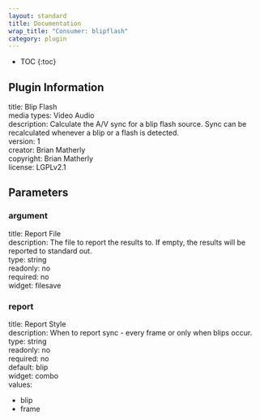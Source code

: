 ```yaml
---
layout: standard
title: Documentation
wrap_title: "Consumer: blipflash"
category: plugin
---
```

* TOC
{:toc}

## Plugin Information

title: Blip Flash  
media types:
Video  Audio  
description: Calculate the A/V sync for a blip flash source. Sync can be recalculated whenever a blip or a flash is detected.  
version: 1  
creator: Brian Matherly  
copyright: Brian Matherly  
license: LGPLv2.1  

## Parameters

### argument

title: Report File    
description:
The file to report the results to. If empty, the results will be reported to standard out.  
type: string  
readonly: no  
required: no  
widget: filesave  

### report

title: Report Style    
description:
When to report sync - every frame or only when blips occur.  
type: string  
readonly: no  
required: no  
default: blip  
widget: combo  
values:  

* blip
* frame

